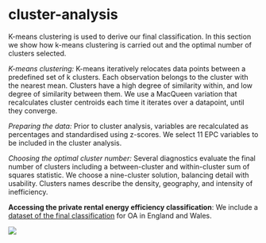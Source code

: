 # cluster-analysis
K-means clustering is used to derive our final classification. In this section we show how k-means clustering is carried out and the optimal number of clusters selected.

*K-means clustering:* K-means iteratively relocates data points between a predefined set of k clusters. Each observation belongs to the cluster with the nearest mean. Clusters have a high degree of similarity within, and low degree of similarity between them. We use a MacQueen variation that recalculates cluster centroids each time it iterates over a datapoint, until they converge. 

*Preparing the data:* Prior to cluster analysis, variables are recalculated as percentages and standardised using z-scores. We select 11 EPC variables to be included in the cluster analysis.

*Choosing the optimal cluster number:* Several diagnostics evaluate the final number of clusters including a between-cluster and within-cluster sum of squares statistic. We choose a nine-cluster solution, balancing detail with usability. Clusters names describe the density, geography, and intensity of inefficiency.

**Accessing the private rental energy efficiency classification**: We include a [dataset of the final classification](https://github.com/CaitHRobinson/private-rental-efficiency/blob/main/cluster/PRS_EPC_OA_clusters_9.zip) for OA in England and Wales.

<img src="https://github.com/user-attachments/assets/f7972654-0857-4589-bea0-b648a0d37689">





